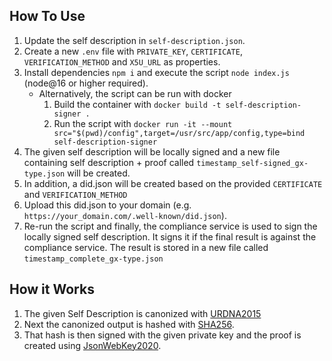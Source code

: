 ## How To Use

1. Update the self description in `self-description.json`.
2. Create a new `.env` file with `PRIVATE_KEY`, `CERTIFICATE`, `VERIFICATION_METHOD` and `X5U_URL` as properties. 
3. Install dependencies `npm i` and execute the script `node index.js` (node@16 or higher required).
    - Alternatively, the script can be run with docker
        1. Build the container with `docker build -t self-description-signer .`
        2. Run the script with `docker run -it --mount src="$(pwd)/config",target=/usr/src/app/config,type=bind self-description-signer`
4. The given self description will be locally signed and a new file containing self description + proof called `timestamp_self-signed_gx-type.json` will be created.
5. In addition, a did.json will be created based on the provided `CERTIFICATE` and `VERIFICATION_METHOD`
6. Upload this did.json to your domain (e.g. `https://your_domain.com/.well-known/did.json`).
7. Re-run the script and finally, the compliance service is used to sign the locally signed self description. It signs it if the final result is against the compliance service. The result is stored in a new file called `timestamp_complete_gx-type.json`


## How it Works
1. The given Self Description is canonized with [URDNA2015](https://json-ld.github.io/rdf-dataset-canonicalization/spec/)
2. Next the canonized output is hashed with [SHA256](https://json-ld.github.io/rdf-dataset-canonicalization/spec/#dfn-hash-algorithm).
3. That hash is then signed with the given private key and the proof is created using [JsonWebKey2020](https://w3c-ccg.github.io/lds-jws2020/#json-web-signature-2020).
